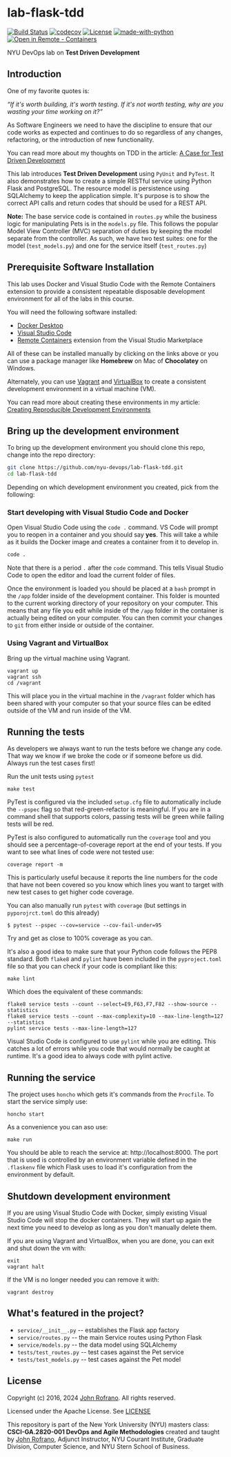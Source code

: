 # lab-flask-tdd


[![Build Status](https://github.com/nyu-devops/lab-flask-tdd/actions/workflows/ci.yml/badge.svg)](https://github.com/nyu-devops/lab-flask-tdd/actions)
[![codecov](https://codecov.io/gh/nyu-devops/lab-flask-tdd/branch/master/graph/badge.svg?token=y6OUlCB4bC)](https://codecov.io/gh/nyu-devops/lab-flask-tdd)
[![License](https://img.shields.io/badge/License-Apache%202.0-blue.svg)](https://opensource.org/licenses/Apache-2.0)
[![made-with-python](https://img.shields.io/badge/Made%20with-Python-red.svg)](https://www.python.org/)
[![Open in Remote - Containers](https://img.shields.io/static/v1?label=Remote%20-%20Containers&message=Open&color=blue&logo=visualstudiocode)](https://vscode.dev/redirect?url=vscode://ms-vscode-remote.remote-containers/cloneInVolume?url=https://github.com/nyu-devops/lab-flask-tdd)

NYU DevOps lab on **Test Driven Development**

## Introduction

One of my favorite quotes is:

_“If it's worth building, it's worth testing.
If it's not worth testing, why are you wasting your time working on it?”_

As Software Engineers we need to have the discipline to ensure that our code works as expected and continues to do so regardless of any changes, refactoring, or the introduction of new functionality.

You can read more about my thoughts on TDD in the article: [A Case for Test Driven Development](https://johnrofrano.medium.com/a-case-for-test-driven-development-7d9a552e0a16)

This lab introduces **Test Driven Development** using `PyUnit` and `PyTest`. It also demonstrates how to create a simple RESTful service using Python Flask and PostgreSQL. The resource model is persistence using SQLAlchemy to keep the application simple. It's purpose is to show the correct API calls and return codes that should be used for a REST API.

**Note:** The base service code is contained in `routes.py` while the business logic for manipulating Pets is in the `models.py` file. This follows the popular Model View Controller (MVC) separation of duties by keeping the model separate from the controller. As such, we have two test suites: one for the model (`test_models.py`) and one for the service itself (`test_routes.py`)

## Prerequisite Software Installation

This lab uses Docker and Visual Studio Code with the Remote Containers extension to provide a consistent repeatable disposable development environment for all of the labs in this course.

You will need the following software installed:

- [Docker Desktop](https://www.docker.com/products/docker-desktop)
- [Visual Studio Code](https://code.visualstudio.com)
- [Remote Containers](https://marketplace.visualstudio.com/items?itemName=ms-vscode-remote.remote-containers) extension from the Visual Studio Marketplace

All of these can be installed manually by clicking on the links above or you can use a package manager like **Homebrew** on Mac of **Chocolatey** on Windows.

Alternately, you can use [Vagrant](https://www.vagrantup.com/) and [VirtualBox](https://www.virtualbox.org/) to create a consistent development environment in a virtual machine (VM). 

You can read more about creating these environments in my article: [Creating Reproducible Development Environments](https://johnrofrano.medium.com/creating-reproducible-development-environments-fac8d6471f35)

## Bring up the development environment

To bring up the development environment you should clone this repo, change into the repo directory:

```bash
git clone https://github.com/nyu-devops/lab-flask-tdd.git
cd lab-flask-tdd
```

Depending on which development environment you created, pick from the following:

### Start developing with Visual Studio Code and Docker

Open Visual Studio Code using the `code .` command. VS Code will prompt you to reopen in a container and you should say **yes**. This will take a while as it builds the Docker image and creates a container from it to develop in.

```bash
code .
```

Note that there is a period `.` after the `code` command. This tells Visual Studio Code to open the editor and load the current folder of files.

Once the environment is loaded you should be placed at a `bash` prompt in the `/app` folder inside of the development container. This folder is mounted to the current working directory of your repository on your computer. This means that any file you edit while inside of the `/app` folder in the container is actually being edited on your computer. You can then commit your changes to `git` from either inside or outside of the container.

### Using Vagrant and VirtualBox

Bring up the virtual machine using Vagrant.

```shell
vagrant up
vagrant ssh
cd /vagrant
```

This will place you in the virtual machine in the `/vagrant` folder which has been shared with your computer so that your source files can be edited outside of the VM and run inside of the VM.

## Running the tests

As developers we always want to run the tests before we change any code. That way we know if we broke the code or if someone before us did. Always run the test cases first!

Run the unit tests using `pytest`

```shell
make test
```

PyTest is configured via the included `setup.cfg` file to automatically include the `--pspec` flag so that red-green-refactor is meaningful. If you are in a command shell that supports colors, passing tests will be green while failing tests will be red.

PyTest is also configured to automatically run the `coverage` tool and you should see a percentage-of-coverage report at the end of your tests. If you want to see what lines of code were not tested use:

```shell
coverage report -m
```

This is particularly useful because it reports the line numbers for the code that have not been covered so you know which lines you want to target with new test cases to get higher code coverage.

You can also manually run `pytest` with `coverage` (but settings in `pyporojrct.toml` do this already)

```shell
$ pytest --pspec --cov=service --cov-fail-under=95
```

Try and get as close to 100% coverage as you can.

It's also a good idea to make sure that your Python code follows the PEP8 standard. Both `flake8` and `pylint` have been included in the `pyproject.toml` file so that you can check if your code is compliant like this:

```shell
make lint
```

Which does the equivalent of these commands:

```shell
flake8 service tests --count --select=E9,F63,F7,F82 --show-source --statistics
flake8 service tests --count --max-complexity=10 --max-line-length=127 --statistics
pylint service tests --max-line-length=127
```

Visual Studio Code is configured to use `pylint` while you are editing. This catches a lot of errors while you code that would normally be caught at runtime. It's a good idea to always code with pylint active.

## Running the service

The project uses `honcho` which gets it's commands from the `Procfile`. To start the service simply use:

```shell
honcho start
```

As a convenience you can aso use:

```shell
make run
```

You should be able to reach the service at: http://localhost:8000. The port that is used is controlled by an environment variable defined in the `.flaskenv` file which Flask uses to load it's configuration from the environment by default.

## Shutdown development environment

If you are using Visual Studio Code with Docker, simply existing Visual Studio Code will stop the docker containers. They will start up again the next time you need to develop as long as you don't manually delete them.

If you are using Vagrant and VirtualBox, when you are done, you can exit and shut down the vm with:

```shell
exit
vagrant halt
```

If the VM is no longer needed you can remove it with:

```shell
vagrant destroy
```

## What's featured in the project?

- `service/__init__.py` -- establishes the Flask app factory
- `service/routes.py` -- the main Service routes using Python Flask
- `service/models.py` -- the data model using SQLAlchemy
- `tests/test_routes.py` -- test cases against the Pet service
- `tests/test_models.py` -- test cases against the Pet model

## License

Copyright (c) 2016, 2024 [John Rofrano](https://www.linkedin.com/in/JohnRofrano/). All rights reserved.

Licensed under the Apache License. See [LICENSE](LICENSE)

This repository is part of the New York University (NYU) masters class: **CSCI-GA.2820-001 DevOps and Agile Methodologies** created and taught by [John Rofrano](https://cs.nyu.edu/~rofrano/), Adjunct Instructor, NYU Courant Institute, Graduate Division, Computer Science, and NYU Stern School of Business.
